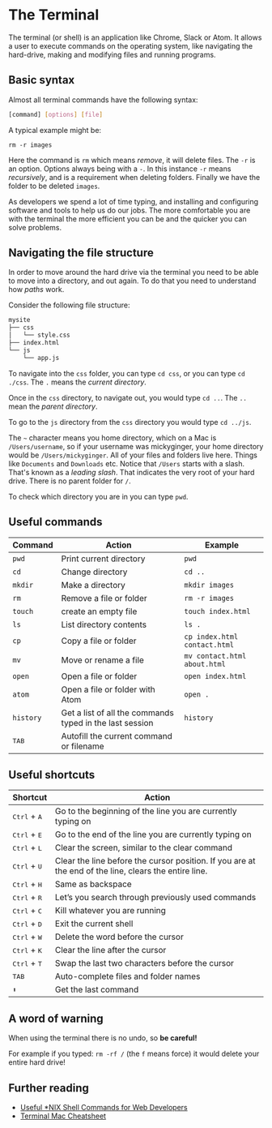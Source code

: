 # The Terminal

The terminal (or shell) is an application like Chrome, Slack or Atom. It allows a user to execute commands on the operating system, like navigating the hard-drive, making and modifying files and running programs.

## Basic syntax

Almost all terminal commands have the following syntax:

```sh
[command] [options] [file]
```

A typical example might be:

```
rm -r images
```

Here the command is `rm` which means *remove*, it will delete files. The `-r` is an option. Options always being with a `-`. In this instance `-r` means *recursively*, and is a requirement when deleting folders. Finally we have the folder to be deleted `images`.

As developers we spend a lot of time typing, and installing and configuring software and tools to help us do our jobs. The more comfortable you are with the terminal the more efficient you can be and the quicker you can solve problems.

## Navigating the file structure

In order to move around the hard drive via the terminal you need to be able to move into a directory, and out again. To do that you need to understand how _paths_ work.

Consider the following file structure:

```sh
mysite
├── css
│   └── style.css
├── index.html
└── js
    └── app.js
```

To navigate into the `css` folder, you can type `cd css`, or you can type `cd ./css`. The `.` means the _current directory_.

Once in the `css` directory, to navigate out, you would type `cd ..`. The `..` mean the _parent directory_.

To go to the `js` directory from the `css` directory you would type `cd ../js`.

The `~` character means you home directory, which on a Mac is `/Users/username`, so if your username was mickyginger, your home directory would be `/Users/mickyginger`. All of your files and folders live here. Things like `Documents` and `Downloads` etc. Notice that `/Users` starts with a slash. That's known as a _leading slash_. That indicates the very root of your hard drive. There is no parent folder for `/`.

To check which directory you are in you can type `pwd`.

## Useful commands

| **Command** | **Action** | **Example** |
|-------------|------------|-------------|
| `pwd` | Print current directory | `pwd`
| `cd` | Change directory | `cd ..`
| `mkdir` | Make a directory | `mkdir images`
| `rm` | Remove a file or folder | `rm -r images`
| `touch` | create an empty file | `touch index.html`
| `ls` | List directory contents | `ls .`
| `cp` | Copy a file or folder | `cp index.html contact.html`
| `mv` | Move or rename a file | `mv contact.html about.html`
| `open` | Open a file or folder | `open index.html`
| `atom` | Open a file or folder with Atom | `open .`
| `history` | Get a list of all the commands typed in the last session | `history`
| <kbd>TAB</kbd> | Autofill the current command or filename | &nbsp;  |

## Useful shortcuts

| **Shortcut**    | **Action** |
|-----------------|-------------|
| <kbd>Ctrl</kbd> + <kbd>A<kbd> |  Go to the beginning of the line you are currently typing on
| <kbd>Ctrl</kbd> + <kbd>E<kbd> |  Go to the end of the line you are currently typing on
| <kbd>Ctrl</kbd> + <kbd>L<kbd> |  Clear the screen, similar to the clear command
| <kbd>Ctrl</kbd> + <kbd>U<kbd> |  Clear the line before the cursor position. If you are at the end of the line, clears the entire line.
| <kbd>Ctrl</kbd> + <kbd>H</kbd> |  Same as backspace
| <kbd>Ctrl</kbd> + <kbd>R</kbd> |  Let’s you search through previously used commands
| <kbd>Ctrl</kbd> + <kbd>C</kbd> |  Kill whatever you are running
| <kbd>Ctrl</kbd> + <kbd>D</kbd> |  Exit the current shell
| <kbd>Ctrl</kbd> + <kbd>W</kbd> |  Delete the word before the cursor
| <kbd>Ctrl</kbd> + <kbd>K</kbd> |  Clear the line after the cursor
| <kbd>Ctrl</kbd> + <kbd>T</kbd> |  Swap the last two characters before the cursor
| <kbd>TAB</kbd> |   Auto-complete files and folder names
| <kbd>⬆︎</kbd> | Get the last command

## A word of warning

When using the terminal there is no undo, so **be careful!**

For example if you typed: `rm -rf /` (the `f` means force) it would delete your entire hard drive!

## Further reading
- [Useful \*NIX Shell Commands for Web Developers](https://code.tutsplus.com/articles/useful-nix-shell-commands-for-web-developers--cms-26161)
- [Terminal Mac Cheatsheet](https://github.com/0nn0/terminal-mac-cheatsheet)

